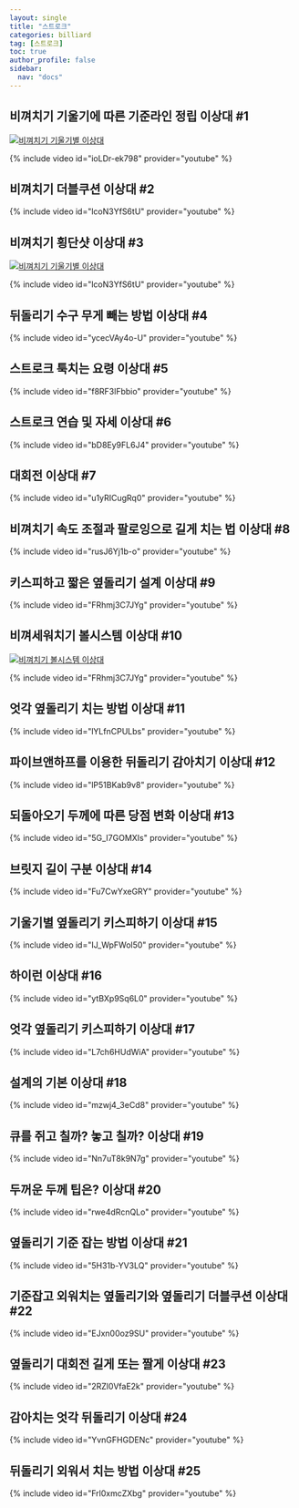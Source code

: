 ```yaml
---
layout: single
title: "스트로크"
categories: billiard
tag: [스트로크]
toc: true
author_profile: false
sidebar:
  nav: "docs"
---
```


## 비껴치기 기울기에 따른 기준라인 정립 이상대 #1

[![비껴치기 기울기별 이상대](/images/%EB%B9%84%EA%BB%B4%EC%B9%98%EA%B8%B0%20%EA%B8%B0%EC%9A%B8%EA%B8%B0%EB%B3%84%20%EC%96%91%EB%B9%B5.png)](/images/%EB%B9%84%EA%BB%B4%EC%B9%98%EA%B8%B0%20%EA%B8%B0%EC%9A%B8%EA%B8%B0%EB%B3%84%20%EC%96%91%EB%B9%B5.png)

{% include video id="ioLDr-ek798" provider="youtube" %}

## 비껴치기 더블쿠션 이상대 #2

{% include video id="lcoN3YfS6tU" provider="youtube" %}

## 비껴치기 횡단샷 이상대 #3

[![비껴치기 기울기별 이상대](/images/%EB%B9%84%EA%BB%B4%EC%B9%98%EA%B8%B0%20%ED%9A%A1%EB%8B%A8%EC%83%B7%20%EC%96%91%EB%B9%B5.png)](/images/%EB%B9%84%EA%BB%B4%EC%B9%98%EA%B8%B0%20%ED%9A%A1%EB%8B%A8%EC%83%B7%20%EC%96%91%EB%B9%B5.png)

{% include video id="lcoN3YfS6tU" provider="youtube" %}

## 뒤돌리기 수구 무게 빼는 방법 이상대 #4

{% include video id="ycecVAy4o-U" provider="youtube" %}

## 스트로크 툭치는 요령 이상대 #5

{% include video id="f8RF3lFbbio" provider="youtube" %}

## 스트로크 연습 및 자세 이상대 #6

{% include video id="bD8Ey9FL6J4" provider="youtube" %}

## 대회전 이상대 #7

{% include video id="u1yRICugRq0" provider="youtube" %}

## 비껴치기 속도 조절과 팔로잉으로 길게 치는 법 이상대 #8

{% include video id="rusJ6Yj1b-o" provider="youtube" %}

## 키스피하고 짧은 옆돌리기 설계 이상대 #9

{% include video id="FRhmj3C7JYg" provider="youtube" %}

## 비껴세워치기 볼시스템 이상대 #10

[![비껴치기 볼시스템 이상대](/images/%EB%B9%84%EA%BB%B4%EC%B9%98%EA%B8%B0%20%EB%B3%BC%EC%8B%9C%EC%8A%A4%ED%85%9C%20%EC%96%91%EB%B9%B5.png)](/images/%EB%B9%84%EA%BB%B4%EC%B9%98%EA%B8%B0%20%EB%B3%BC%EC%8B%9C%EC%8A%A4%ED%85%9C%20%EC%96%91%EB%B9%B5.png)

{% include video id="FRhmj3C7JYg" provider="youtube" %}

## 엇각 옆돌리기 치는 방법 이상대 #11

{% include video id="lYLfnCPULbs" provider="youtube" %}

## 파이브앤하프를 이용한 뒤돌리기 감아치기 이상대 #12

{% include video id="lP51BKab9v8" provider="youtube" %}

## 되돌아오기 두께에 따른 당점 변화 이상대 #13

{% include video id="5G_I7GOMXIs" provider="youtube" %}

## 브릿지 길이 구분 이상대 #14

{% include video id="Fu7CwYxeGRY" provider="youtube" %}

## 기울기별 옆돌리기 키스피하기 이상대 #15

{% include video id="IJ_WpFWol50" provider="youtube" %}

## 하이런 이상대 #16

{% include video id="ytBXp9Sq6L0" provider="youtube" %}

## 엇각 옆돌리기 키스피하기 이상대 #17

{% include video id="L7ch6HUdWiA" provider="youtube" %}

## 설계의 기본 이상대 #18

{% include video id="mzwj4_3eCd8" provider="youtube" %}

## 큐를 쥐고 칠까? 놓고 칠까? 이상대 #19

{% include video id="Nn7uT8k9N7g" provider="youtube" %}

## 두꺼운 두께 팁은? 이상대 #20

{% include video id="rwe4dRcnQLo" provider="youtube" %}

## 옆돌리기 기준 잡는 방법 이상대 #21

{% include video id="5H31b-YV3LQ" provider="youtube" %}

## 기준잡고 외워치는 옆돌리기와 옆돌리기 더블쿠션 이상대 #22

{% include video id="EJxn00oz9SU" provider="youtube" %}

## 옆돌리기 대회전 길게 또는 짤게 이상대 #23

{% include video id="2RZl0VfaE2k" provider="youtube" %}

## 감아치는 엇각 뒤돌리기 이상대 #24

{% include video id="YvnGFHGDENc" provider="youtube" %}

## 뒤돌리기 외워서 치는 방법 이상대 #25

{% include video id="Frl0xmcZXbg" provider="youtube" %}
